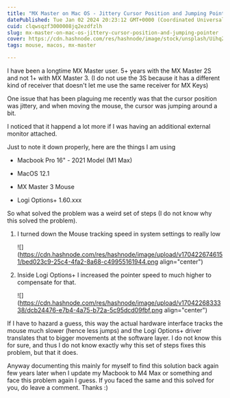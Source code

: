 ```yaml
---
title: "MX Master on Mac OS - Jittery Cursor Position and Jumping Pointer"
datePublished: Tue Jan 02 2024 20:23:12 GMT+0000 (Coordinated Universal Time)
cuid: clqwsqzf3000008jq2ezdfzlh
slug: mx-master-on-mac-os-jittery-cursor-position-and-jumping-pointer
cover: https://cdn.hashnode.com/res/hashnode/image/stock/unsplash/UihqZIiVcxY/upload/37e91e1f33228701264bac33aa7e4aa7.jpeg
tags: mouse, macos, mx-master

---
```


I have been a longtime MX Master user. 5+ years with the MX Master 2S and not 1+ with MX Master 3. (I do not use the 3S because it has a different kind of receiver that doesn't let me use the same receiver for MX Keys)

One issue that has been plaguing me recently was that the cursor position was jittery, and when moving the mouse, the cursor was jumping around a bit.

I noticed that it happend a lot more if I was having an additional external monitor attached.

Just to note it down properly, here are the things I am using

* Macbook Pro 16" - 2021 Model (M1 Max)
    
* MacOS 12.1
    
* MX Master 3 Mouse
    
* Logi Options+ 1.60.xxx
    

So what solved the problem was a weird set of steps (I do not know why this solved the problem).

1. I turned down the Mouse tracking speed in system settings to really low
    
    ![](https://cdn.hashnode.com/res/hashnode/image/upload/v1704226746151/bed023c9-25c4-4fa2-8a68-c49955161944.png align="center")
    
2. Inside Logi Options+ I increased the pointer speed to much higher to compensate for that.
    
    ![](https://cdn.hashnode.com/res/hashnode/image/upload/v1704226833338/dcb24476-e7b4-4a75-b72a-5c95dcd09fbf.png align="center")
    

If I have to hazard a guess, this way the actual hardware interface tracks the mouse much slower (hence less jumps) and the Logi Options+ driver translates that to bigger movements at the software layer. I do not know this for sure, and thus I do not know exactly why this set of steps fixes this problem, but that it does.

Anyway documenting this mainly for myself to find this solution back again few years later when I update my Macbook to M4 Max or something and face this problem again I guess. If you faced the same and this solved for you, do leave a comment. Thanks :)